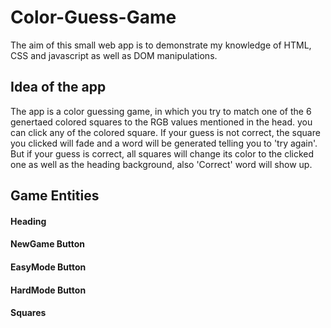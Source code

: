 # Color-Guess-Game

The aim of this small web app is to demonstrate my knowledge of HTML, CSS and javascript as well as DOM manipulations.

## Idea of the app

The app is a color guessing game, in which you try to match one of the 6 genertaed colored squares to the RGB values mentioned in the head. you can click any of the colored square. If your guess is not correct, the square you clicked will fade and a word will be generated telling you to 'try again'. But if your guess is correct, all squares will change its color to the clicked one as well as the heading background, also 'Correct' word will show up. 

## Game Entities 

#### Heading

#### NewGame Button 

#### EasyMode Button 

#### HardMode Button 

#### Squares 
